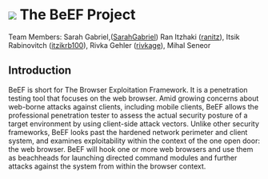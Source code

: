 
# ![](https://github.com/rivkage/ASOSMA/blob/master/BeEF/beef.png) The BeEF Project 

 Team Members:  Sarah Gabriel,([SarahGabriel](https://github.com/SarahGabriel))
                Ran Itzhaki ([ranitz](https://github.com/ranitz)), 
                Itsik Rabinovitch ([itzikrb100](https://github.com/itsikrb100)), 
                Rivka Gehler ([rivkage](https://github.com/rivkage)),
                Mihal Seneor


## Introduction
  BeEF is short for The Browser Exploitation Framework. 
  It is a penetration testing tool that focuses on the web browser.
      Amid growing concerns about web-borne attacks against clients, including mobile clients, BeEF allows the professional penetration tester to assess the actual security posture of a target environment by using client-side attack vectors. Unlike other security frameworks, BeEF looks past the hardened network perimeter and client system, and examines exploitability within the context of the one open door: the web browser. BeEF will hook one or more web browsers and use them as beachheads for launching directed command modules and further attacks against the system from within the browser context.
